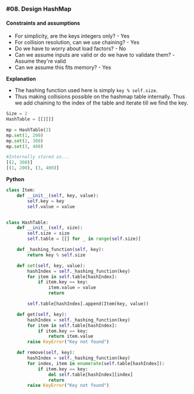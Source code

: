 ### #08. Design HashMap

#### Constraints and assumptions
- For simplicity, are the keys integers only? - Yes
- For collision resolution, can we use chaining? - Yes
- Do we have to worry about load factors? - No
- Can we assume inputs are valid or do we have to validate them? -Assume they're valid
- Can we assume this fits memory? - Yes

**Explanation**
- The hashing function used here is simply `key % self.size`.
- Thus making collisions possible on the hashmap table internally. Thus we add chaining to the index of the table and iterate till we find the key.

```python
Size = 2
HashTable = [[][]]

mp = HashTable(2)
mp.set(1, 200)
mp.set(2, 300)
mp.set(3, 400)

#Internally stored as...
[(2, 300)]
[(1, 200), (3, 400)]
```

**Python**
```python
class Item:
    def __init__(self, key, value):
        self.key = key
        self.value = value


class HashTable:
    def __init__(self, size):
        self.size = size
        self.table = [[] for _ in range(self.size)]

    def _hashing_function(self, key):
        return key % self.size

    def set(self, key, value):
        hashIndex = self._hashing_function(key)
        for item in self.table[hashIndex]:
            if item.key == key:
                item.value = value
                return

        self.table[hashIndex].append(Item(key, value))

    def get(self, key):
        hashIndex = self._hashing_function(key)
        for item in self.table[hashIndex]:
            if item.key == key:
                return item.value
        raise KeyError("Key not found")

    def remove(self, key):
        hashIndex = self._hashing_function(key)
        for index, item in enumerate(self.table[hashIndex]):
            if item.key == key:
                del self.table[hashIndex][index]
                return
        raise KeyError("Key not found")
```
